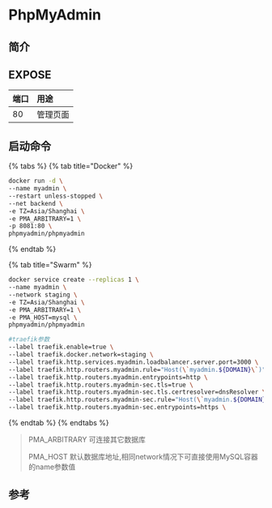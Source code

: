 # PhpMyAdmin

## 简介



## EXPOSE

| 端口 | 用途 |
| :--- | :--- |
| 80 | 管理页面 |



## 启动命令

{% tabs %}
{% tab title="Docker" %}
```bash
docker run -d \
--name myadmin \
--restart unless-stopped \
--net backend \
-e TZ=Asia/Shanghai \
-e PMA_ARBITRARY=1 \
-p 8081:80 \
phpmyadmin/phpmyadmin
```
{% endtab %}

{% tab title="Swarm" %}
```bash
docker service create --replicas 1 \
--name myadmin \
--network staging \
-e TZ=Asia/Shanghai \
-e PMA_ARBITRARY=1 \
-e PMA_HOST=mysql \
phpmyadmin/phpmyadmin

#traefik参数
--label traefik.enable=true \
--label traefik.docker.network=staging \
--label traefik.http.services.myadmin.loadbalancer.server.port=3000 \
--label traefik.http.routers.myadmin.rule="Host(\`myadmin.${DOMAIN}\`)" \
--label traefik.http.routers.myadmin.entrypoints=http \
--label traefik.http.routers.myadmin-sec.tls=true \
--label traefik.http.routers.myadmin-sec.tls.certresolver=dnsResolver \
--label traefik.http.routers.myadmin-sec.rule="Host(\`myadmin.${DOMAIN}\`)" \
--label traefik.http.routers.myadmin-sec.entrypoints=https \
```
{% endtab %}
{% endtabs %}

> PMA\_ARBITRARY 可连接其它数据库 
>
> PMA\_HOST 默认数据库地址,相同network情况下可直接使用MySQL容器的name参数值

##  参考

